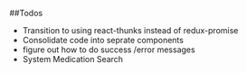 ##Todos

- Transition to using react-thunks instead of redux-promise
- Consolidate code into seprate components
- figure out how to do success /error messages
- System Medication Search